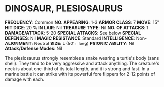 # DINOSAUR, PLESIOSAURUS

**FREQUENCY**: Common
**NO. APPEARING**: 1-3
**ARMOR CLASS**: 7
**MOVE**: 15"
**HIT DICE**: 20
**% IN LAIR**: Nil
**TREASURE TYPE**: Nil
**NO. OF ATTACKS**: 1
**DAMAGE/ATTACK**: 5-20
**SPECIAL ATTACKS**: See below
**SPECIAL DEFENSES**: Nil
**MAGIC RESISTANCE**: Standard
**INTELLIGENCE**: Non-
**ALIGNMENT**: Neutral
**SIZE**: L (50'+ long)
**PSIONIC ABILITY**: Nil
**Attack/Defense Modes**: Nil

The plesiosaurus strongly resembles a snake wearing a turtle's body (sans shell). They tend to be very aggressive and attack anything. The creature's neck is about one-third of its total length, and it is strong and fast. In a marine battle it can strike with its powerful fore flippers for 2-12 points of damage with each.
